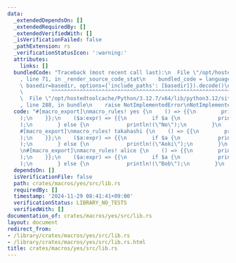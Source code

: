 ```yaml
---
data:
  _extendedDependsOn: []
  _extendedRequiredBy: []
  _extendedVerifiedWith: []
  _isVerificationFailed: false
  _pathExtension: rs
  _verificationStatusIcon: ':warning:'
  attributes:
    links: []
  bundledCode: "Traceback (most recent call last):\n  File \"/opt/hostedtoolcache/Python/3.12.7/x64/lib/python3.12/site-packages/onlinejudge_verify/documentation/build.py\"\
    , line 71, in _render_source_code_stat\n    bundled_code = language.bundle(stat.path,\
    \ basedir=basedir, options={'include_paths': [basedir]}).decode()\n          \
    \         ^^^^^^^^^^^^^^^^^^^^^^^^^^^^^^^^^^^^^^^^^^^^^^^^^^^^^^^^^^^^^^^^^^^^^^^^^^^^^^^^^\n\
    \  File \"/opt/hostedtoolcache/Python/3.12.7/x64/lib/python3.12/site-packages/onlinejudge_verify/languages/rust.py\"\
    , line 288, in bundle\n    raise NotImplementedError\nNotImplementedError\n"
  code: "#[macro_export]\nmacro_rules! yes {\n    () => {{\n        println!(\"Yes\"\
    );\n    }};\n    ($a:expr) => {{\n        if $a {\n            println!(\"Yes\"\
    );\n        } else {\n            println!(\"No\");\n        }\n    }};\n}\n\n\
    #[macro_export]\nmacro_rules! takahashi {\n    () => {{\n        println!(\"Takahashi\"\
    );\n    }};\n    ($a:expr) => {{\n        if $a {\n            println!(\"Takahashi\"\
    );\n        } else {\n            println!(\"Aoki\");\n        }\n    }};\n}\n\
    \n#[macro_export]\nmacro_rules! alice {\n    () => {{\n        println!(\"Alice\"\
    );\n    }};\n    ($a:expr) => {{\n        if $a {\n            println!(\"Alice\"\
    );\n        } else {\n            println!(\"Bob\");\n        }\n    }};\n}\n"
  dependsOn: []
  isVerificationFile: false
  path: crates/macros/yes/src/lib.rs
  requiredBy: []
  timestamp: '2024-11-29 08:41:41+09:00'
  verificationStatus: LIBRARY_NO_TESTS
  verifiedWith: []
documentation_of: crates/macros/yes/src/lib.rs
layout: document
redirect_from:
- /library/crates/macros/yes/src/lib.rs
- /library/crates/macros/yes/src/lib.rs.html
title: crates/macros/yes/src/lib.rs
---
```


